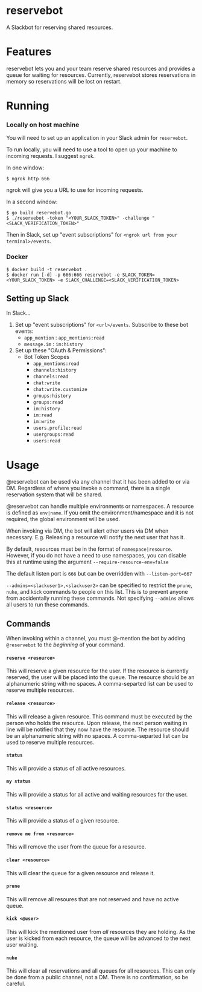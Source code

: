 # reservebot
A Slackbot for reserving shared resources.

# Features

reservebot lets you and your team reserve shared resources and provides a queue for waiting for resources. Currently, reservebot stores reservations in memory so reservations will be lost on restart.

# Running

### Locally on host machine

You will need to set up an application in your Slack admin for `reservebot`.

To run locally, you will need to use a tool to open up your machine to incoming requests. I suggest `ngrok`.

In one window:
```
$ ngrok http 666
```

ngrok will give you a URL to use for incoming requests.

In a second window:
```
$ go build reservebot.go
$ ./reservebot -token "<YOUR_SLACK_TOKEN>" -challenge "<SLACK_VERIFICATION_TOKEN>"
```

Then in Slack, set up "event subscriptions" for `<ngrok url from your terminal>/events`.

### Docker
```
$ docker build -t reservebot .
$ docker run [-d] -p 666:666 reservebot -e SLACK_TOKEN=<YOUR_SLACK_TOKEN> -e SLACK_CHALLENGE=<SLACK_VERIFICATION_TOKEN>
```

## Setting up Slack

In Slack...

1. Set up "event subscriptions" for `<url>/events`. Subscribe to these bot events:
    - `app_mention` : `app_mentions:read`
    - `message.im` : `im:history`
1. Set up these "OAuth & Permissions":
    - Bot Token Scopes
        - `app_mentions:read`
        - `channels:history`
        - `channels:read`
        - `chat:write`
        - `chat:write.customize`
        - `groups:history`
        - `groups:read`
        - `im:history`
        - `im:read`
        - `im:write`
        - `users.profile:read`
        - `usergroups:read`
        - `users:read`


# Usage

@reservebot can be used via any channel that it has been added to or via DM. Regardless of where you invoke a command, there is a single reservation system that will be shared.

@reservebot can handle multiple environments or namespaces. A resource is defined as `env|name`. If you omit the environment/namespace and it is not required, the global environment will be used.

When invoking via DM, the bot will alert other users via DM when necessary. E.g. Releasing a resource will notify the next user that has it.

By default, resources must be in the format of `namespace|resource`. However, if you do not have a need to use namespaces, you can disable this at runtime using the argument `--require-resource-env=false`

The default listen port is `666` but can be overridden with `--listen-port=667`

`--admins=<slackuser1>,<slackuser2>` can be specified to restrict the `prune`, `nuke`, and `kick` commands to people on this list. This is to prevent anyone from accidentally running these commands.  Not specifying `--admins` allows all users to run these commands.

## Commands

When invoking within a channel, you must @-mention the bot by adding `@reservebot` to the _beginning_ of your command.

#### `reserve <resource>`

This will reserve a given resource for the user. If the resource is currently reserved, the user will be placed into the queue. The resource should be an alphanumeric string with no spaces. A comma-separted list can be used to reserve multiple resources.

#### `release <resource>`

This will release a given resource. This command must be executed by the person who holds the resource. Upon release, the next person waiting in line will be notified that they now have the resource. The resource should be an alphanumeric string with no spaces. A comma-separted list can be used to reserve multiple resources.

#### `status`

This will provide a status of all active resources.

#### `my status`

This will provide a status for all active and waiting resources for the user.

#### `status <resource>`

This will provide a status of a given resource.

#### `remove me from <resource>`

This will remove the user from the queue for a resource.

#### `clear <resource>`
This will clear the queue for a given resource and release it.

#### `prune`
This will remove all resoures that are not reserved and have no active queue.

#### `kick <@user>`

This will kick the mentioned user from _all_ resources they are holding. As the user is kicked from each resource, the queue will be advanced to the next user waiting.

#### `nuke`

This will clear all reservations and all queues for all resources. This can only be done from a public channel, not a DM. There is no confirmation, so be careful.
